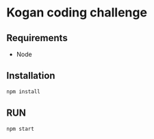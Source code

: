 # Kogan coding challenge

## Requirements 
- Node 

## Installation
```sh
npm install
```

## RUN 
```sh
npm start
```